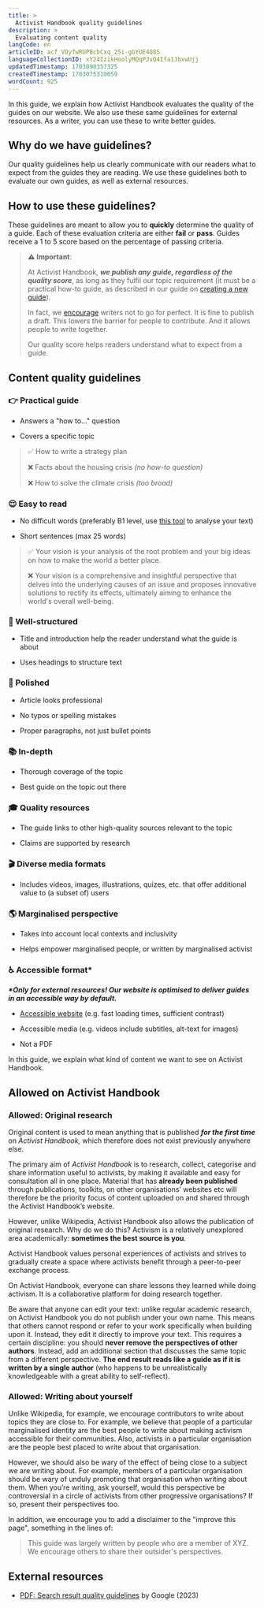 ```yaml
---
title: >
  Activist Handbook quality guidelines
description: >
  Evaluating content quality
langCode: en
articleID: acf_VOyfwRUPBcbCxq_25i-gGYUE4Q8S
languageCollectionID: xY24IzikHoolyMQqPJvQ4Ifa1JbxwUjj
updatedTimestamp: 1703090357325
createdTimestamp: 1703075319059
wordCount: 925
---
```


In this guide, we explain how Activist Handbook evaluates the quality of the guides on our website. We also use these same guidelines for external resources. As a writer, you can use these to write better guides.

## Why do we have guidelines?

Our quality guidelines help us clearly communicate with our readers what to expect from the guides they are reading. We use these guidelines both to evaluate our own guides, as well as external resources.

## How to use these guidelines?

These guidelines are meant to allow you to **quickly** determine the quality of a guide. Each of these evaluation criteria are either **fail** or **pass**. Guides receive a 1 to 5 score based on the percentage of passing criteria.

> **⚠️ Important**:
> 
> At Activist Handbook, **_we publish any guide, regardless of the quality score_**, as long as they fulfil our topic requirement (it must be a practical how-to guide, as described in our guide on [creating a new guide](/contribute/write/new)).
> 
> In fact, we [encourage](/contribute/write/improve#do-not-go-for-perfect) writers not to go for perfect. It is fine to publish a draft. This lowers the barrier for people to contribute. And it allows people to write together.
> 
> Our quality score helps readers understand what to expect from a guide.

## Content quality guidelines

### 👉 Practical guide

-   Answers a "how to..." question
    
-   Covers a specific topic
    

> ✅ How to write a strategy plan
> 
> ❌ Facts about the housing crisis _(no how-to question)_
> 
> ❌ How to solve the climate crisis _(too broad)_

### 😌 Easy to read

-   No difficult words (preferably B1 level, use [this tool](https://cvla.langedu.jp/?utm_source=activisthandbook.org) to analyse your text)
    
-   Short sentences (max 25 words)
    

> ✅ Your vision is your analysis of the root problem and your big ideas on how to make the world a better place.
> 
> ❌ Your vision is a comprehensive and insightful perspective that delves into the underlying causes of an issue and proposes innovative solutions to rectify its effects, ultimately aiming to enhance the world's overall well-being.

### **🔢 Well-structured**

-   Title and introduction help the reader understand what the guide is about
    
-   Uses headings to structure text
    

### 💅 Polished

-   Article looks professional
    
-   No typos or spelling mistakes
    
-   Proper paragraphs, not just bullet points
    

### 📚 In-depth

-   Thorough coverage of the topic
    
-   Best guide on the topic out there
    

### 🎓 Quality resources

-   The guide links to other high-quality sources relevant to the topic
    
-   Claims are supported by research
    

### 🎬 Diverse media formats

-   Includes videos, images, illustrations, quizes, etc. that offer additional value to (a subset of) users
    

### 🌎 Marginalised perspective

-   Takes into account local contexts and inclusivity
    
-   Helps empower marginalised people, or written by marginalised activist
    

### ♿️ Accessible format\*

**_\*Only for external resources! Our website is optimised to deliver guides in an accessible way by default._**

-   [Accessible website](https://www.w3.org/WAI/fundamentals/accessibility-intro/) (e.g. fast loading times, sufficient contrast)
    
-   Accessible media (e.g. videos include subtitles, alt-text for images)
    
-   Not a PDF
    

In this guide, we explain what kind of content we want to see on Activist Handbook.

## Allowed on Activist Handbook

### **Allowed: Original research**

Original content is used to mean anything that is published **_for the first time_** on _Activist Handbook,_ which therefore does not exist previously anywhere else.

The primary aim of _Activist Handbook_ is to research, collect, categorise and share information useful to activists, by making it available and easy for consultation all in one place. Material that has **already been published** through publications, toolkits, on other organisations’ websites etc will therefore be the priority focus of content uploaded on and shared through the Activist Handbook’s website.

However, unlike Wikipedia, Activist Handbook also allows the publication of original research. Why do we do this? Activism is a relatively unexplored area academically: **sometimes the best source is you**.

Activist Handbook values personal experiences of activists and strives to gradually create a space where activists benefit through a peer-to-peer exchange process.

On Activist Handbook, everyone can share lessons they learned while doing activism. It is a collaborative platform for doing research together.

Be aware that anyone can edit your text: unlike regular academic research, on Activist Handbook you do not publish under your own name. This means that others cannot respond or refer to your work specifically when building upon it. Instead, they edit it directly to improve your text. This requires a certain discipline: you should **never remove the perspectives of other authors**. Instead, add an additional section that discusses the same topic from a different perspective. **The end result reads like a guide as if it is written by a single author** (who happens to be unrealistically knowledgeable with a great ability to self-reflect).

### **Allowed: Writing about yourself**

Unlike Wikipedia, for example, we encourage contributors to write about topics they are close to. For example, we believe that people of a particular marginalised identity are the best people to write about making activism accessible for their communities. Also, activists in a particular organisation are the people best placed to write about that organisation.

However, we should also be wary of the effect of being close to a subject we are writing about. For example, members of a particular organisation should be wary of unduly promoting that organisation when writing about them. When you’re writing, ask yourself, would this perspective be controversial in a circle of activists from other progressive organisations? If so, present their perspectives too.

In addition, we encourage you to add a disclaimer to the "improve this page", something in the lines of:

> This guide was largely written by people who are a member of XYZ. We encourage others to share their outsider's perspectives.

## External resources

-   [PDF: Search result quality guidelines](https://static.googleusercontent.com/media/guidelines.raterhub.com/en//searchqualityevaluatorguidelines.pdf?utm_source=activisthandbook.org) by Google (2023)